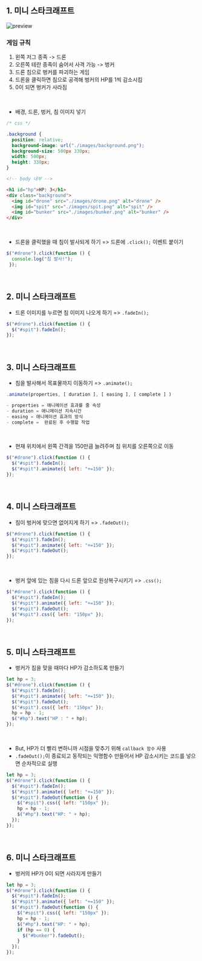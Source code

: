 ## 1. 미니 스타크래프트
![preview](https://user-images.githubusercontent.com/117449788/232533729-956142d4-4c8a-4b1d-8a1f-56f0c1babadf.png)

### 게임 규칙
1) 왼쪽 저그 종족 -> 드론
2) 오른쪽 테란 종족이 숨어서 사격 가능 -> 벙커
3) 드론 침으로 벙커를 파괴하는 게임
4) 드론을 클릭하면 침으로 공격해 벙커의 HP를 1씩 감소시킴
5) 0이 되면 벙커가 사라짐
<br>

- 배경, 드론, 벙커, 침 이미지 넣기
```css
/* css */

.background {
  position: relative;
  background-image: url("./images/background.png");
  background-size: 500px 330px;
  width: 500px;
  height: 330px;
}
```
```html
<!-- body 내부 -->

<h1 id="hp">HP: 3</h1>
<div class="background">
  <img id="drone" src="./images/drone.png" alt="drone" />
  <img id="spit" src="./images/spit.png" alt="spit" />
  <img id="bunker" src="./images/bunker.png" alt="bunker" />
</div>
```
<br>  

- 드론을 클릭했을 때 침이 발사되게 하기 => 드론에 `.click();` 이벤트 붙이기
```javascript
$("#drone").click(function () {
  console.log("침 발사!");
 });
```
<br>

## 2. 미니 스타크래프트 
- 드론 이미지를 누르면 침 이미지 나오게 하기 => `.fadeIn();`
```javascript
$("#drone").click(function () {
  $("#spit").fadeIn();
});
```
<br>

## 3. 미니 스타크래프트
- 침을 발사해서 목표물까지 이동하기 => `.animate();`  
```javascript
.animate(properties, [ duration ], [ easing ], [ complete ] )

- properties = 애니메이션 효과를 줄 속성
- duration = 애니메이션 지속시간
- easing = 애니메이션 효과의 방식
- complete =  완료된 후 수행할 작업
```
  
<br>

- 현재 위치에서 왼쪽 간격을 150만큼 늘려주며 침 위치를 오른쪽으로 이동
```javascript
$("#drone").click(function () {
  $("#spit").fadeIn();
  $("#spit").animate({ left: "+=150" });
});
```
<br>

## 4. 미니 스타크래프트
- 침이 벙커에 맞으면 없어지게 하기 => `.fadeOut();`
```javascript
$("#drone").click(function () {
  $("#spit").fadeIn();
  $("#spit").animate({ left: "+=150" });
  $("#spit").fadeOut();
});
```
<br>

- 벙커 앞에 있는 침을 다시 드론 앞으로 원상복구시키기 => `.css();`
```javascript
$("#drone").click(function () {
  $("#spit").fadeIn();
  $("#spit").animate({ left: "+=150" });
  $("#spit").fadeOut();
  $("#spit").css({ left: "150px" });
});
```
<br>

## 5. 미니 스타크래프트
- 벙커가 침을 맞을 때마다 HP가 감소하도록 만들기
```javascript
let hp = 3;
$("#drone").click(function () {
  $("#spit").fadeIn();
  $("#spit").animate({ left: "+=150" });
  $("#spit").fadeOut();
  $("#spit").css({ left: "150px" });
  hp = hp - 1;
  $("#hp").text("HP : " + hp);
});
```
<br>

- But, HP가 더 빨리 변하니까 시점을 맞추기 위해 `callback 함수` 사용
- `.fadeOut();`이 종료되고 동작되는 익명함수 만들어서 HP 감소시키는 코드를 넣으면 순차적으로 실행
```javascript
let hp = 3;
$("#drone").click(function () {
  $("#spit").fadeIn();
  $("#spit").animate({ left: "+=150" });
  $("#spit").fadeOut(function () {
    $("#spit").css({ left: "150px" });
    hp = hp - 1;
    $("#hp").text("HP: " + hp);
  });
});
```
<br>

## 6. 미니 스타크래프트
- 벙커의 HP가 0이 되면 사라지게 만들기
```javascript
let hp = 3;
$("#drone").click(function () {
  $("#spit").fadeIn();
  $("#spit").animate({ left: "+=150" });
  $("#spit").fadeOut(function () {
    $("#spit").css({ left: "150px" });
    hp = hp - 1;
    $("#hp").text("HP: " + hp);
    if (hp == 0) {
      $("#bunker").fadeOut();
    }
  });
});
```


